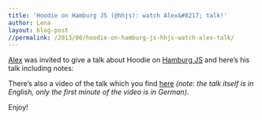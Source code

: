```yaml
---
title: 'Hoodie on Hamburg JS (@hhjs): watch Alex&#8217; talk!'
author: Lena
layout: blog-post
//permalink: /2013/06/hoodie-on-hamburg-js-hhjs-watch-alex-talk/
---
```

[Alex][1] was invited to give a talk about Hoodie on [Hamburg JS][2] and here&#8217;s his talk including notes:



There&#8217;s also a video of the talk which you find [here][3] *(note: the talk itself is in English, only the first minute of the video is in German)*.

Enjoy!

 [1]: http://twitter.com/espylaub
 [2]: http://twitter.com/hhjs
 [3]: http://lecture2go.uni-hamburg.de/veranstaltungen/-/v/15107
